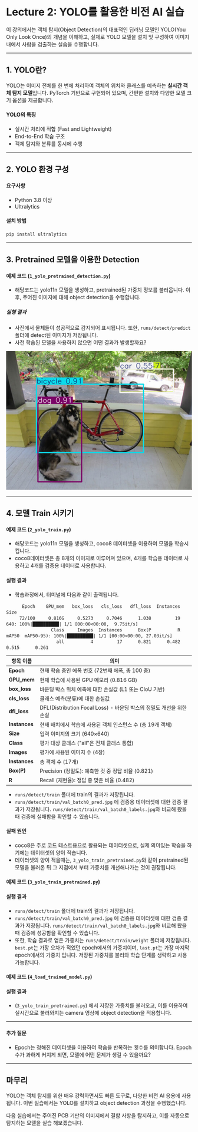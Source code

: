 # Lecture 2: YOLO를 활용한 비전 AI 실습

이 강의에서는 객체 탐지(Object Detection)의 대표적인 딥러닝 모델인 YOLO(You Only Look Once)의 개념을 이해하고, 실제로 YOLO 모델을 설치 및 구성하여 이미지 내에서 사람을 검출하는 실습을 수행합니다.

---

## 1. YOLO란?

YOLO는 이미지 전체를 한 번에 처리하여 객체의 위치와 클래스를 예측하는 **실시간 객체 탐지 모델**입니다. PyTorch 기반으로 구현되어 있으며, 간편한 설치와 다양한 모델 크기 옵션을 제공합니다.

#### YOLO의 특징

- 실시간 처리에 적합 (Fast and Lightweight)
- End-to-End 학습 구조
- 객체 탐지와 분류를 동시에 수행

---

## 2. YOLO 환경 구성

#### 요구사항

- Python 3.8 이상
- Ultralytics

#### 설치 방법

```bash
pip install ultralytics
```

---

## 3. Pretrained 모델을 이용한 Detection

#### 예제 코드 (`1_yolo_pretrained_detection.py`)

- 해당코드는 yolo11n 모델을 생성하고, pretrained된 가중치 정보를 불러옵니다. 이후, 주어진 이미지에 대해 object detection을 수행합니다.

##### 실행 결과

- 사진에서 물체들이 성공적으로 감지되어 표시됩니다. 또한, `runs/detect/predict` 폴더에 detect된 이미지가 저장됩니다.
- 사전 학습된 모델을 사용하지 않으면 어떤 결과가 발생할까요?
<center><img src="image/dog_detected.png"></center>

---

## 4. 모델 Train 시키기

#### 예제 코드 (`2_yolo_train.py`)

- 해당코드는 yolo11n 모델을 생성하고, coco8 데이터셋을 이용하여 모델을 학습시킵니다.
- coco8데이터셋은 총 8개의 이미지로 이루어져 있으며, 4개를 학습용 데이터로 사용하고 4개를 검증용 데이터로 사용합니다.

#### 실행 결과

- 학습과정에서, 터미널에 다음과 같이 출력됩니다.
```
      Epoch    GPU_mem   box_loss   cls_loss   dfl_loss  Instances       Size
     72/100     0.816G     0.5273     0.7046      1.038         19        640: 100%|██████████| 1/1 [00:00<00:00,  9.75it/s]
                 Class     Images  Instances      Box(P          R      mAP50  mAP50-95): 100%|██████████| 1/1 [00:00<00:00, 27.03it/s]
                   all          4         17      0.821      0.482      0.515      0.261
```
| 항목 이름         | 의미                                                   |
| ------------- | ---------------------------------------------------- |
| **Epoch**     | 현재 학습 중인 에폭 번호 (72번째 에폭, 총 100 중)                    |
| **GPU\_mem**  | 현재 학습에 사용된 GPU 메모리 (0.816 GB)                        |
| **box\_loss** | 바운딩 박스 위치 예측에 대한 손실값 (L1 또는 CIoU 기반)                 |
| **cls\_loss** | 클래스 예측(분류)에 대한 손실값                                   |
| **dfl\_loss** | DFL(Distribution Focal Loss) - 바운딩 박스의 정밀도 개선을 위한 손실 |
| **Instances** | 현재 배치에서 학습에 사용된 객체 인스턴스 수 (총 19개 객체)                 |
| **Size**      | 입력 이미지의 크기 (640×640)                                 |
| **Class**     | 평가 대상 클래스 ("all"은 전체 클래스 통합)                      |
| **Images**    | 평가에 사용된 이미지 수 (4장)                                |
| **Instances** | 총 객체 수 (17개)                                      |
| **Box(P)**    | Precision (정밀도): 예측한 것 중 정답 비율 (0.821)            |
| **R**         | Recall (재현율): 정답 중 맞춘 비율 (0.482)                  |

- `runs/detect/train` 폴더에 train의 결과가 저장됩니다.
- `runs/detect/train/val_batch0_pred.jpg` 에 검증용 데이터셋에 대한 검증 결과가 저장됩니다. `runs/detect/train/val_batch0_labels.jpg`와 비교해 봤을 때 검증에 실패함을 확인할 수 있습니다.

#### 실패 원인

- coco8은 주로 코드 테스트용으로 활용되는 데이터셋으로, 실제 의미있는 학습을 하기에는 데이터셋의 양이 적습니다.
- 데이터셋의 양이 적을때는, `3_yolo_train_pretrained.py`와 같이 pretrained된 모델을 불러온 뒤 그 지점에서 부터 가중치를 개선해나가는 것이 권장됩니다. 

#### 예제 코드 (`3_yolo_train_pretrained.py`)

#### 실행 결과

- `runs/detect/train` 폴더에 train의 결과가 저장됩니다.
- `runs/detect/train/val_batch0_pred.jpg` 에 검증용 데이터셋에 대한 검증 결과가 저장됩니다. `runs/detect/train/val_batch0_labels.jpg`와 비교해 봤을 때 검증에 성공함을 확인할 수 있습니다.
- 또한, 학습 결과로 얻은 가중치는 `runs/detect/train/weight` 폴더에 저장됩니다. `best.pt`는 가장 오차가 적었던 epoch에서의 가중치이며, `last.pt`는 가장 마지막 epoch에서의 가중치 입니다. 저장된 가중치를 불러와 학습 단계를 생략하고 사용 가능합니다.

#### 예제 코드 (`4_load_trained_model.py`)

#### 실행 결과

- (`3_yolo_train_pretrained.py`) 에서 저장한 가중치를 불러오고, 이를 이용하여 실시간으로 불러와지는 camera 영상에 object detection을 적용합니다.

---

#### 추가 질문
- Epoch는 정해진 데이터셋을 이용하여 학습을 반복하는 횟수를 의미합니다. Epoch수가 과하게 커지게 되면, 모델에 어떤 문제가 생길 수 있을까요?

---

## 마무리

YOLO는 객체 탐지를 위한 매우 강력하면서도 빠른 도구로, 다양한 비전 AI 응용에 사용됩니다. 이번 실습에서는 YOLO를 설치하고 object detection 과정을 수행했습니다.

다음 실습에서는 주어진 PCB 기판의 이미지에서 결함 사항을 탐지하고, 이를 자동으로 탐지하는 모델을 실습 해보겠습니다.

